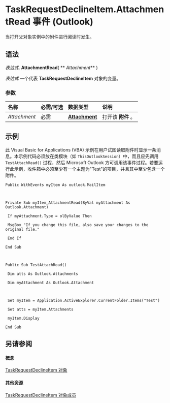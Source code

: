 
# TaskRequestDeclineItem.AttachmentRead 事件 (Outlook)

当打开父对象实例中的附件进行阅读时发生。


## 语法

 _表达式_. **AttachmentRead**( ** _Attachment_** )

 _表达式_ 一个代表 **TaskRequestDeclineItem** 对象的变量。


### 参数



|**名称**|**必需/可选**|**数据类型**|**说明**|
|:-----|:-----|:-----|:-----|
| _Attachment_|必需|**[Attachment](3e11582b-ac90-0948-bc37-506570bb287b.md)**|打开该 **附件** 。|

## 示例

此 Visual Basic for Applications (VBA) 示例在用户试图读取附件时显示一条消息。本示例代码必须放在类模块（如  `ThisOutlookSession`）中，而且应先调用  `TestAttachRead()` 过程，然后 Microsoft Outlook 方可调用该事件过程。若要运行此示例，收件箱中必须至少有一个主题为"Test"的项目，并且其中至少包含一个附件。


```
Public WithEvents myItem As outlook.MailItem 
 
 
 
Private Sub myItem_AttachmentRead(ByVal myAttachment As Outlook.Attachment) 
 
 If myAttachment.Type = olByValue Then 
 
 MsgBox "If you change this file, also save your changes to the original file." 
 
 End If 
 
End Sub 
 
 
 
Public Sub TestAttachRead() 
 
 Dim atts As Outlook.Attachments 
 
 Dim myAttachment As Outlook.Attachment 
 
 
 
 Set myItem = Application.ActiveExplorer.CurrentFolder.Items("Test") 
 
 Set atts = myItem.Attachments 
 
 myItem.Display 
 
End Sub
```


## 另请参阅


#### 概念


[TaskRequestDeclineItem 对象](e842c7c0-7943-9219-329b-30b892ab99b0.md)
#### 其他资源


[TaskRequestDeclineItem 对象成员](3de31d0d-2444-876c-5d4d-1192851301af.md)
